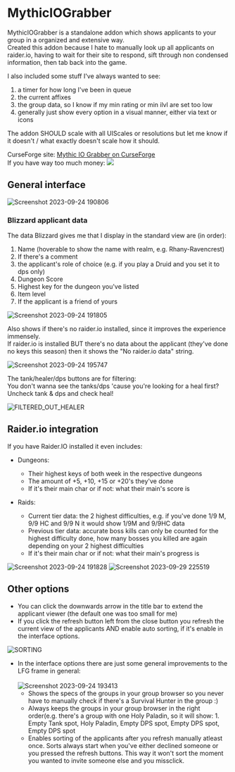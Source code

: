# MythicIOGrabber

MythicIOGrabber is a standalone addon which shows applicants to your group in a organized and extensive way.<br>
Created this addon because I hate to manually look up all applicants on raider.io, having to wait for their site to respond, sift through non condensed information, then tab back into the game.

I also included some stuff I've always wanted to see: 
1. a timer for how long I've been in queue
2. the current affixes
3. the group data, so I know if my min rating or min ilvl are set too low
4. generally just show every option in a visual manner, either via text or icons

The addon SHOULD scale with all UIScales or resolutions but let me know if it doesn't / what exactly doesn't scale how it should.<br>

CurseForge site: [Mythic IO Grabber on CurseForge](https://legacy.curseforge.com/wow/addons/mythic-io-grabber)<br>
If you have way too much money:<picture>
  <a href="https://www.paypal.com/donate/?hosted_button_id=NZUR27TPC86TE">
  <img src="https://www.paypalobjects.com/en_US/i/btn/btn_donate_LG.gif">
  </a>
</picture>

## General interface
![Screenshot 2023-09-24 190806](https://github.com/NintendoLink07/MythicIOGrabber/assets/3246525/33d78cd8-90ce-4375-9bd6-04c7aac2bda9)

### Blizzard applicant data
The data Blizzard gives me that I display in the standard view are (in order):
1. Name (hoverable to show the name with realm, e.g. Rhany-Ravencrest)
2. If there's a comment
3. the applicant's role of choice (e.g. if you play a Druid and you set it to dps only)
4. Dungeon Score
5. Highest key for the dungeon you've listed
6. Item level
7. If the applicant is a friend of yours
   
![Screenshot 2023-09-24 191805](https://github.com/NintendoLink07/MythicIOGrabber/assets/3246525/56112352-aba2-4fd4-b92e-ba27d0e4ed80)

Also shows if there's no raider.io installed, since it improves the experience immensely. <br>
If raider.io is installed BUT there's no data about the applicant (they've done no keys this season) then it shows the "No raider.io data" string.

![Screenshot 2023-09-24 195747](https://github.com/NintendoLink07/MythicIOGrabber/assets/3246525/ca1e27f3-3c89-441e-abdb-de7857f72c56)

The tank/healer/dps buttons are for filtering:<br>
You don't wanna see the tanks/dps 'cause you're looking for a heal first? Uncheck tank & dps and check heal!

![FILTERED_OUT_HEALER](https://github.com/NintendoLink07/MythicIOGrabber/assets/3246525/39ddeb48-b7f8-44cc-b507-0de30313da28)

## Raider.io integration
If you have Raider.IO installed it even includes:
- Dungeons:
	- Their highest keys of both week in the respective dungeons
	- The amount of +5, +10, +15 or +20's they've done
 	- If it's their main char or if not: what their main's score is

- Raids:
	- Current tier data: the 2 highest difficulties, e.g. if you've done 1/9 M, 9/9 HC and 9/9 N it would show 1/9M and 9/9HC data
	- Previous tier data: accurate boss kills can only be counted for the highest difficulty done, how many bosses you killed are again depending on your 2 highest difficulties
 	- If it's their main char or if not: what their main's progress is

![Screenshot 2023-09-24 191828](https://github.com/NintendoLink07/MythicIOGrabber/assets/3246525/41d5f965-2e47-4aad-b5cf-ce5cf5d20b77)
![Screenshot 2023-09-29 225519](https://github.com/NintendoLink07/MythicIOGrabber/assets/3246525/7bccdb50-b8c8-4097-a98e-6045eb3d16c3)


## Other options

- You can click the downwards arrow in the title bar to extend the applicant viewer (the default one was too small for me)
- If you click the refresh button left from the close button you refresh the current view of the applicants AND enable auto sorting, if it's enable in the interface options.

![SORTING](https://github.com/NintendoLink07/MythicIOGrabber/assets/3246525/887236e5-d4b8-4e9d-aec6-720c4daad932)
  
- In the interface options there are just some general improvements to the LFG frame in general:<br><br>
	![Screenshot 2023-09-24 193413](https://github.com/NintendoLink07/MythicIOGrabber/assets/3246525/9ea30f6b-a31b-4149-9eda-32af095d25e5)<br>
	- Shows the specs of the groups in your group browser so you never have to manually check if there's a Survival Hunter in the group :)
	- Always keeps the groups in your group browser in the right order(e.g. there's a group with one Holy Paladin, so it will show: 1. Empty Tank spot, Holy Paladin, Empty DPS spot, Empty DPS spot, Empty DPS spot
	- Enables sorting of the applicants after you refresh manually atleast once.
  	   Sorts always start when you've either declined someone or you pressed the refresh buttons. This way it won't sort the moment you wanted to invite someone else and you missclick.
